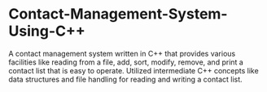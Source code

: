 # Contact-Management-System-Using-C++
A contact management system written in C++ that provides various facilities like reading from a file, add, sort, modify, remove, and print a contact list that is easy to operate. Utilized intermediate C++ concepts like data structures and file handling for reading and writing a contact list.





